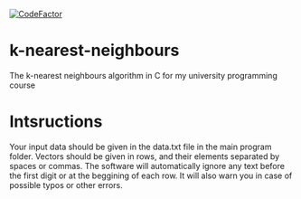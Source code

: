 [![CodeFactor](https://www.codefactor.io/repository/github/simply27/k-nearest-neighbours/badge/master?s=56a52a1d684d5d41c8f869dd831252ce82424a44)](https://www.codefactor.io/repository/github/simply27/k-nearest-neighbours/overview/master)

# k-nearest-neighbours
The k-nearest neighbours algorithm in C for my university programming course

# Intsructions
Your input data should be given in the data.txt file in the main program folder. Vectors should be given in rows, and their elements separated by spaces or commas. The software will automatically ignore any text before the first digit or at the beggining of each row. It will also warn you in case of possible typos or other errors.
